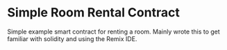 # Simple Room Rental Contract
Simple example smart contract for renting a room. Mainly wrote this to get familiar with solidity and using the Remix IDE. 
